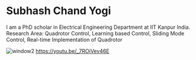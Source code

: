 # Subhash Chand Yogi

I am a PhD scholar in Electrical Engineering Department at IIT Kanpur India.
Research Area: Quadrotor Control, Learning based Control, Sliding Mode Control, Real-time Implementation of Quadrotor


![window2](https://github.com/subyogi/scyogi.github.io/assets/44064428/96c02043-acac-4f26-ac3c-acc4ae4cb77b)
https://youtu.be/_7ROiVev46E

